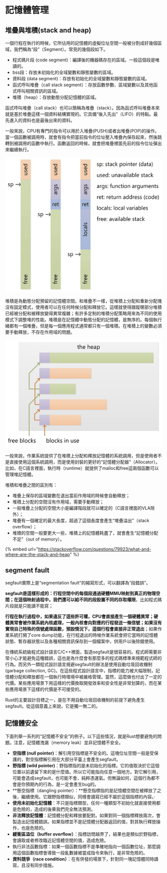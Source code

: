 # 記憶體管理

## 堆疊與堆積\(stack and heap\)

一個行程在執行的時候，它所佔用的記憶體的虛擬位址空間一般被分割成好幾個區域，我們稱為“段”（Segment）。常見的幾個段如下。

* 程式碼片段 \(code segment\)：編譯後的機器碼存在的區域。一般這個段是唯讀的。
* bss段：存放未初始化的全域變數和靜態變數的區域。
* 資料段 \(data segment\)：存放有初始化的全域變數和靜態變數的區域。
* 函式呼叫堆疊（call stack segment）：存放函數參數、區域變數以及其他函式呼叫相關資訊的區域。
* 堆積（heap）：存放動態分配記憶體的區域。

函式呼叫堆疊（call stack）也可以簡稱為堆疊（stack）。因為函式呼叫堆疊本來就是基於堆疊這樣一個資料結構實現的。它具備“後入先出”（LIFO）的特點。最先進入的資料也是最後出來的資料。

一般來說，CPU有專門的指令可以用於入堆疊\(PUSH\)或者出堆疊\(POP\)的操作。當一個函數被調用時，就會有指令把當前指令的位址壓入堆疊內保存起來，然後跳轉到被調用的函數中執行。函數返回的時候，就會把堆疊裡面先前的指令位址彈出來繼續執行。

![&#x8A18;&#x61B6;&#x9AD4;&#x4E2D;&#x7684;&#x5806;&#x758A;](../.gitbook/assets/stack-min.png)

堆積是為動態分配預留的記憶體空間。和堆疊不一樣，從堆積上分配和重新分配塊沒有固定模式，使用者可以在任何時候分配和釋放它。這樣就使得跟蹤哪部分堆積已經被分配和被釋放變得異常複雜；有許多定制的堆積分配策略用來為不同的使用模式下調整堆的性能。堆積是在記憶體中動態分配的記憶體，是無序的。每個執行緒都有一個堆疊，但是每一個應用程式通常都只有一個堆積。在堆積上的變數必須要手動釋放，不存在作用域的問題。

![&#x8A18;&#x61B6;&#x9AD4;&#x4E2D;&#x7684;&#x5806;&#x7A4D;](../.gitbook/assets/heap-min.png)

一般來說，作業系統提供了在堆積上分配和釋放記憶體的系統調用，但是使用者不是直接使用這個系統調用，而是使用封裝的更好的“記憶體分配器”（Allocator）。比如，在C語言裡面，執行時（runtime）就提供了malloc和free這兩個函數可以管理堆記憶體。

堆積和堆疊之間的區別有：

* 堆疊上保存的區域變數在退出當前作用域的時候會自動釋放；
* 堆積上分配的空間沒有作用域，需要手動釋放；
* 一般堆疊上分配的空間大小是編譯階段就可以確定的（C語言裡面的VLA除外）；
* 堆疊有一個確定的最大長度，超過了這個長度會產生“堆疊溢出”（stack overflow）；
* 堆積的空間一般要更大一些，堆積上的記憶體耗盡了，就會產生“記憶體分配不足”（out of memory）。

{% embed url="https://stackoverflow.com/questions/79923/what-and-where-are-the-stack-and-heap" %}

## segment fault

segfault實際上是“segmentation fault”的縮寫形式，可以翻譯為“段錯誤”。

**segfault是這樣形成的：行程空間中的每個段通過硬體MMU映射到真正的物理空間；在這個映射過程中，我們還可以給不同的段設置不同的存取權限**，比如程式碼片段就是只能讀不能寫；

**行程在執行過程中，如果違反了這些許可權，CPU會直接產生一個硬體異常；硬體異常會被作業系統內核處理，一般內核會向對應的行程發送一條信號；如果沒有實現自己特殊的信號處理函數，預設情況下，這個行程會直接非正常退出**；如果作業系統打開了core dump功能，在行程退出的時候作業系統會把它當時的記憶體狀態、暫存器狀態以及各種相關資訊保存到一個檔案中，供用戶以後除錯使用。

在傳統系統級程式設計語言C/C++裡面，製造segfault是很容易的。程式師需要非常小心才能避免這種錯誤，這也是為什麼會有那麼多的程式碼標準來規範程式師的行為。而另外一類程式設計語言規避segfault的辦法是使用自動垃圾回收機制\(garbage collection, GC\)。在這些程式設計語言中，指標的能力被大幅限制，記憶體分配和釋放都在一個執行時環境中被嚴格管理。當然，這麼做也付出了一定的代價。某些應用場景下用這樣的代價換取開發效率和安全性是非常划算的，而在某些應用場景下這樣的代價是不可接受的。

Rust的主要設計目標之一，是在不用自動垃圾回收機制的前提下避免產生segfault。從這個意義上來說，它是獨一無二的。

## 記憶體安全

下面列舉一系列的“記憶體不安全”的例子。以下這些情況，就是Rust想要避免的問題。注意，記憶體洩漏（memory leak）並非記憶體不安全。

* **空指標 \(null pointer\)**：解引用空指標是不安全的。這塊位址空間一般是受保護的，對空指標解引用在大部分平臺上會產生segfault。
* **野指標 \(wild pointer\)**：野指標指的是未初始化的指標。它的值取決於它這個位置以前遺留下來的是什麼值。所以它可能指向任意一個地方。對它解引用，可能會造成segfault，也可能不會，純粹憑運氣。但無論如何，這個行為都不會是你預期內的行為，是一定會產生bug的。
* **懸空指標（dangling pointer）：**懸空指標指的是記憶體空間在被釋放了之後，繼續使用。它跟野指標類似，同樣會讀寫已經不屬於這個指標的內容。·
* **使用未初始化記憶體**：不只是指標類型，任何一種類型不初始化就直接使用都是危險的，造成的後果我們完全無法預測。
* **非法釋放記憶體**：記憶體分配和釋放要配對。如果對同一個指標釋放兩次，會製造出記憶體錯誤。如果指標並不是記憶體分配器返回的值，對其執行釋放操作，也是危險的。
* **緩衝區溢位（buffer overflow）**：指標訪問越界了，結果也是類似於野指標，會讀取或者修改臨近記憶體空間的值，造成危險。
* 執行非法函數指標：如果一個函數指標不是準確地指向一個函數位址，那麼調用這個函數指標會導致一段亂數據被當成指令來執行，是非常危險的。
* **資料競爭（race condition）**：在有併發的場景下，針對同一塊記憶體同時讀寫，且沒有同步措施。

